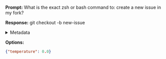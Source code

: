 **Prompt:**
What is the exact zsh or bash command to: create a new issue in my fork?

**Response:**
git checkout -b new-issue

<details><summary>Metadata</summary>

- Duration: 683 ms
- Datetime: 2023-08-13T10:59:19.026529
- Model: gpt-3.5-turbo-0613

</details>

**Options:**
```json
{"temperature": 0.0}
```

